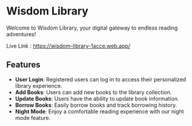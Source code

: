 # Wisdom Library

Welcome to Wisdom Library, your digital gateway to endless reading adventures!

Live Link : https://wisdom-library-1acce.web.app/

## Features

- **User Login**: Registered users can log in to access their personalized library experience.
- **Add Books**: Users can add new books to the library collection.
- **Update Books**: Users have the ability to update book information.
- **Borrow Books**: Easily borrow books and track borrowing history.
- **Night Mode**: Enjoy a comfortable reading experience with our night mode feature.
